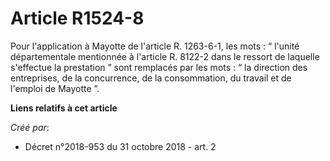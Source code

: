 # Article R1524-8

Pour l'application à Mayotte de l'article R. 1263-6-1, les mots : “ l'unité départementale mentionnée à l'article R. 8122-2
dans le ressort de laquelle s'effectue la prestation ” sont remplacés par les mots : “ la direction des entreprises, de la
concurrence, de la consommation, du travail et de l'emploi de Mayotte ”.

**Liens relatifs à cet article**

_Créé par_:

  - Décret n°2018-953 du 31 octobre 2018 - art. 2
